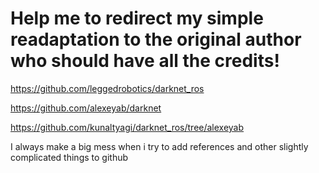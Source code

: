 # Help me to redirect my simple readaptation to the original author who should have all the credits!

https://github.com/leggedrobotics/darknet_ros

https://github.com/alexeyab/darknet

https://github.com/kunaltyagi/darknet_ros/tree/alexeyab

I always make a big mess when i try to add references and other slightly complicated things to github

